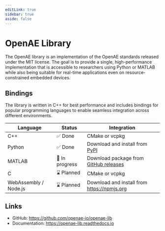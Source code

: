 ```yaml
---
editLink: true
sidebar: true
aside: false
---
```


# OpenAE Library

The OpenAE library is an implementation of the OpenAE standards released under the MIT license.
The goal is to provide a single, high-performance implementation that is accessible to researchers using Python or MATLAB while also being suitable for real-time applications even on resource-constrained embedded devices.

## Bindings

The library is written in C++ for best performance and includes bindings for popular programming languages to enable seamless integration across different environments.

| Language              | Status         | Integration                                                                               |
| --------------------- | -------------- | ----------------------------------------------------------------------------------------- |
| C++                   | ✅ Done        | CMake or vcpkg                                                                            |
| Python                | ✅ Done        | Download and install from [PyPI](https://pypi.org/project/openae/)                        |
| MATLAB                | 🚧 In progress | Download package from [GitHub releases](https://github.com/openae-io/openae-lib/releases) |
| C                     | ⌛ Planned     | CMake or vcpkg                                                                            |
| WebAssembly / Node.js | ⌛ Planned     | Download and install from https://npmjs.org                                               |

## Links

- GitHub: https://github.com/openae-io/openae-lib
- Documentation: https://openae-lib.readthedocs.io
